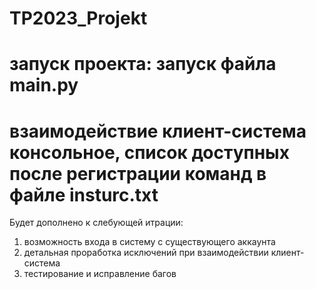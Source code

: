 # TP2023_Projekt
# запуск проекта: запуск файла main.py
# взаимодействие клиент-система консольное, список доступных после регистрации команд в файле insturc.txt

Будет дополнено к слебующей итрации:
1) возможность входа в систему с существующего аккаунта
2) детальная проработка исключений при взаимодействии клиент-система
3) тестирование и исправление багов
